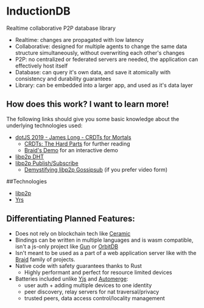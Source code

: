 # InductionDB

Realtime collaborative P2P database library

- Realtime: changes are propagated with low latency
- Collaborative: designed for multiple agents to change the same data structure simultaneously, without overwriting each other's changes
- P2P: no centralized or federated servers are needed, the application can effectively host itself
- Database: can query it's own data, and save it atomically with consistency and durability guarantees
- Library: can be embedded into a larger app, and used as it's data layer

## How does this work? I want to learn more!

The following links should give you some basic knowledge about the underlying technologies used:

- [dotJS 2019 - James Long - CRDTs for Mortals](https://www.youtube.com/watch?v=DEcwa68f-jY&t=0s)
  - [CRDTs: The Hard Parts](https://www.youtube.com/watch?v=x7drE24geUw) for further reading
  - [Braid's Demo](https://braid.org/demo/interact) for an interactive demo
- [libp2p DHT](https://curriculum.pl-launchpad.io/curriculum/libp2p/dht/)
- [libp2p Publish/Subscribe](https://docs.libp2p.io/concepts/pubsub/overview/)
  - [Demystifying libp2p Gossipsub](https://www.youtube.com/watch?v=BUc4xta7Mfk) (if you prefer video form)

##Technologies

- [libp2p](https://libp2p.io/)
- [Yrs](https://github.com/y-crdt/y-crdt/tree/main/yrs)

## Differentiating Planned Features:

- Does not rely on blockchain tech like [Ceramic](https://ceramic.network/)
- Bindings can be written in multiple languages and is wasm compatible, isn't a js-only project like [Gun](https://gun.eco/) or [OrbitDB](https://github.com/orbitdb/orbit-db)
- Isn't meant to be used as a part of a web application server like with the [Braid](https://braid.org/) family of projects.
- Native code with safety guarantees thanks to Rust
  - Highly performant and perfect for resource limited devices
- Batteries included unlike [Yjs](https://yjs.dev/) and [Automerge](https://automerge.org/): 
  - user auth + adding multiple devices to one identity
  - peer discovery, relay servers for nat traversal/privacy
  - trusted peers, data access control/locality management


